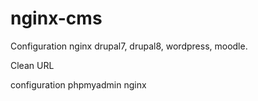 # nginx-cms
Configuration nginx drupal7, drupal8, wordpress, moodle.

Clean URL

configuration phpmyadmin nginx
